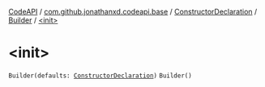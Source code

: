 [CodeAPI](../../../index.md) / [com.github.jonathanxd.codeapi.base](../../index.md) / [ConstructorDeclaration](../index.md) / [Builder](index.md) / [&lt;init&gt;](.)

# &lt;init&gt;

`Builder(defaults: `[`ConstructorDeclaration`](../index.md)`)`
`Builder()`